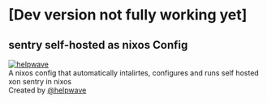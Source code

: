 # **[Dev version not fully working yet]**
## sentry self-hosted as nixos Config
[![helpwave](https://github.com/helpwave/wg-manager/blob/feecc7b2753fb7e29eace484555e84bf788e4ae4/helpwave.png)](https://www.helpwave.de/) \
A nixos config that automatically intalirtes, configures and runs self hosted xon sentry in nixos
<br>Created by [@helpwave](https://github.com/helpwave)